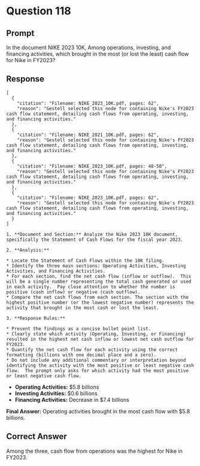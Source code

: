 # Question 118

## Prompt

In the document NIKE 2023 10K, Among operations, investing, and financing activities, which brought in the most (or lost the least) cash flow for Nike in FY2023?

## Response

```results
[
  {
    "citation": "Filename: NIKE_2023_10K.pdf, pages: 62",
    "reason": "Gestell selected this node for containing Nike's FY2023 cash flow statement, detailing cash flows from operating, investing, and financing activities."
  },
  {
    "citation": "Filename: NIKE_2021_10K.pdf, pages: 62",
    "reason": "Gestell selected this node for containing Nike's FY2023 cash flow statement, detailing cash flows from operating, investing, and financing activities."
  },
  {
    "citation": "Filename: NIKE_2023_10K.pdf, pages: 48-50",
    "reason": "Gestell selected this node for containing Nike's FY2023 cash flow statement, detailing cash flows from operating, investing, and financing activities."
  },
  {
    "citation": "Filename: NIKE_2023_10K.pdf, pages: 62",
    "reason": "Gestell selected this node for containing Nike's FY2023 cash flow statement, detailing cash flows from operating, investing, and financing activities."
  }
]
```

```cot
1. **Document and Section:** Analyze the Nike 2023 10K document, specifically the Statement of Cash Flows for the fiscal year 2023.

2. **Analysis:**

* Locate the Statement of Cash Flows within the 10K filing.
* Identify the three main sections: Operating Activities, Investing Activities, and Financing Activities.
* For each section, find the net cash flow (inflow or outflow).  This will be a single number representing the total cash generated or used in each activity.  Pay close attention to whether the number is positive (cash inflow) or negative (cash outflow).
* Compare the net cash flows from each section. The section with the highest positive number (or the lowest negative number) represents the activity that brought in the most cash or lost the least.

3. **Response Rules:**

* Present the findings as a concise bullet point list.
* Clearly state which activity (Operating, Investing, or Financing) resulted in the highest net cash inflow or lowest net cash outflow for FY2023.
* Quantify the net cash flow for each activity using the correct formatting (billions with one decimal place and a zero).
* Do not include any additional commentary or interpretation beyond identifying the activity with the most positive or least negative cash flow.  The prompt only asks for which activity had the most positive or least negative cash flow.

```

- **Operating Activities:** $5.8 billions
- **Investing Activities:** $0.6 billions
- **Financing Activities:** Decrease in $7.4 billions

**Final Answer:** Operating activities brought in the most cash flow with $5.8 billions.

## Correct Answer

Among the three, cash flow from operations was the highest for Nike in FY2023.
